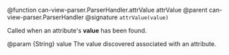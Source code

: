 @function can-view-parser.ParserHandler.attrValue attrValue
@parent can-view-parser.ParserHandler
@signature `attrValue(value)`

Called when an attribute's **value** has been found.

@param {String} value The value discovered associated with an attribute.
